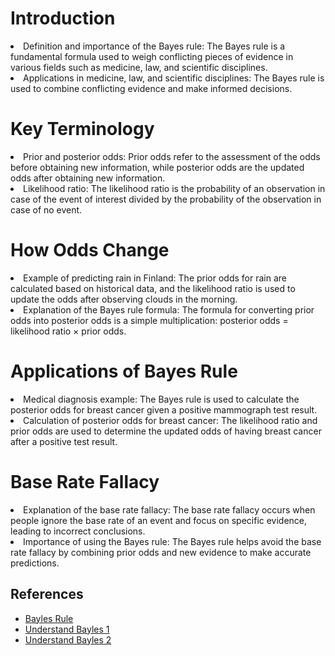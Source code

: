 <h1>Introduction</h1>
<p>
<li>Definition and importance of the Bayes rule: The Bayes rule is a fundamental formula used to weigh conflicting pieces of evidence in various fields such as medicine, law, and scientific disciplines.</li>
<li>Applications in medicine, law, and scientific disciplines: The Bayes rule is used to combine conflicting evidence and make informed decisions.</li>

<h1>Key Terminology</h1>

<li>Prior and posterior odds: Prior odds refer to the assessment of the odds before obtaining new information, while posterior odds are the updated odds after obtaining new information.</li>
<li>Likelihood ratio: The likelihood ratio is the probability of an observation in case of the event of interest divided by the probability of the observation in case of no event.</li>

<h1>How Odds Change</h1>

<li>Example of predicting rain in Finland: The prior odds for rain are calculated based on historical data, and the likelihood ratio is used to update the odds after observing clouds in the morning.</li>
<li>Explanation of the Bayes rule formula: The formula for converting prior odds into posterior odds is a simple multiplication: posterior odds = likelihood ratio × prior odds.</li>

<h1>Applications of Bayes Rule</h1>

<li>Medical diagnosis example: The Bayes rule is used to calculate the posterior odds for breast cancer given a positive mammograph test result.</li>
<li>Calculation of posterior odds for breast cancer: The likelihood ratio and prior odds are used to determine the updated odds of having breast cancer after a positive test result.</li>

<h1>Base Rate Fallacy</h1>

<li>Explanation of the base rate fallacy: The base rate fallacy occurs when people ignore the base rate of an event and focus on specific evidence, leading to incorrect conclusions.</li>
<li>Importance of using the Bayes rule: The Bayes rule helps avoid the base rate fallacy by combining prior odds and new evidence to make accurate predictions.</li>

## References
- [Bayles Rule](https://course.elementsofai.com/3/2)
- [Understand Bayles 1](https://www.youtube.com/watch?v=tRE6mKAIkno)
- [Understand Bayles 2](https://betterexplained.com/articles/understanding-bayes-theorem-with-ratios/)